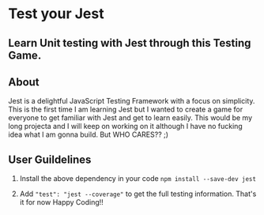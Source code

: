 # Test your Jest
## Learn Unit testing with Jest through this Testing Game.
## About  
Jest is a delightful JavaScript Testing Framework with a focus on simplicity.
<br/>
This is the first time I am learning Jest but I wanted to create a game for everyone to get familiar with Jest and get to learn easily. This would be my long projecta and I will keep on working on it although I have no fucking idea what I am gonna build. But WHO CARES?? ;) 
<br/>
## User Guildelines
1. Install the above dependency in your code
``` npm install --save-dev jest ```

2. Add ``` "test": "jest --coverage" ``` to get the full testing information.
That's it for now Happy Coding!!
